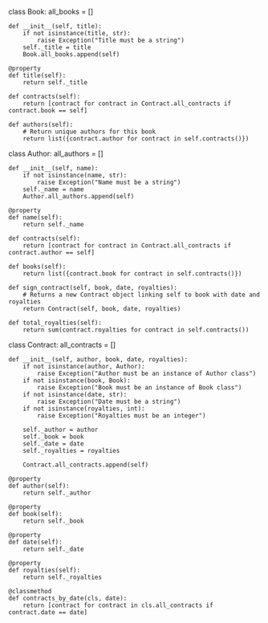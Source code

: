 class Book:
    all_books = []

    def __init__(self, title):
        if not isinstance(title, str):
            raise Exception("Title must be a string")
        self._title = title
        Book.all_books.append(self)

    @property
    def title(self):
        return self._title

    def contracts(self):
        return [contract for contract in Contract.all_contracts if contract.book == self]

    def authors(self):
        # Return unique authors for this book
        return list({contract.author for contract in self.contracts()})


class Author:
    all_authors = []

    def __init__(self, name):
        if not isinstance(name, str):
            raise Exception("Name must be a string")
        self._name = name
        Author.all_authors.append(self)

    @property
    def name(self):
        return self._name

    def contracts(self):
        return [contract for contract in Contract.all_contracts if contract.author == self]

    def books(self):
        return list({contract.book for contract in self.contracts()})

    def sign_contract(self, book, date, royalties):
        # Returns a new Contract object linking self to book with date and royalties
        return Contract(self, book, date, royalties)

    def total_royalties(self):
        return sum(contract.royalties for contract in self.contracts())


class Contract:
    all_contracts = []

    def __init__(self, author, book, date, royalties):
        if not isinstance(author, Author):
            raise Exception("Author must be an instance of Author class")
        if not isinstance(book, Book):
            raise Exception("Book must be an instance of Book class")
        if not isinstance(date, str):
            raise Exception("Date must be a string")
        if not isinstance(royalties, int):
            raise Exception("Royalties must be an integer")

        self._author = author
        self._book = book
        self._date = date
        self._royalties = royalties

        Contract.all_contracts.append(self)

    @property
    def author(self):
        return self._author

    @property
    def book(self):
        return self._book

    @property
    def date(self):
        return self._date

    @property
    def royalties(self):
        return self._royalties

    @classmethod
    def contracts_by_date(cls, date):
        return [contract for contract in cls.all_contracts if contract.date == date]
